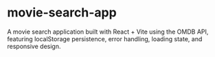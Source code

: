 # movie-search-app
A movie search application built with React + Vite using the OMDB API, featuring localStorage persistence, error handling, loading state, and responsive design.

